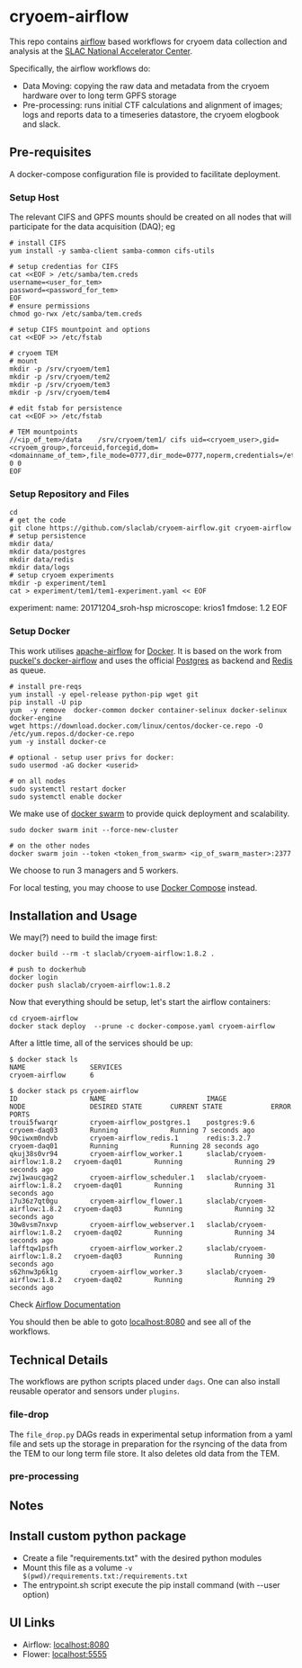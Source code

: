 # cryoem-airflow

This repo contains [airflow](https://pypi.python.org/pypi/apache-airflow) based workflows for cryoem data collection and analysis at the [SLAC National Accelerator Center](https://sites.slac.stanford.edu/cryo-em/).

Specifically, the airflow workflows do:

- Data Moving: copying the raw data and metadata from the cryoem hardware over to long term GPFS storage
- Pre-processing: runs initial CTF calculations and alignment of images; logs and reports data to a timeseries datastore, the cryoem elogbook and slack.

## Pre-requisites

A docker-compose configuration file is provided to facilitate deployment.

### Setup Host

The relevant CIFS and GPFS mounts should be created on all nodes that will participate for the data acquisition (DAQ); eg

    # install CIFS
    yum install -y samba-client samba-common cifs-utils

    # setup credentias for CIFS
    cat <<EOF > /etc/samba/tem.creds
    username=<user_for_tem>
    password=<password_for_tem>
    EOF
    # ensure permissions
    chmod go-rwx /etc/samba/tem.creds

    # setup CIFS mountpoint and options
    cat <<EOF >> /etc/fstab

    # cryoem TEM
    # mount
    mkdir -p /srv/cryoem/tem1
    mkdir -p /srv/cryoem/tem2
    mkdir -p /srv/cryoem/tem3
    mkdir -p /srv/cryoem/tem4
    
    # edit fstab for persistence
    cat <<EOF >> /etc/fstab

    # TEM mountpoints
    //<ip_of_tem>/data    /srv/cryoem/tem1/ cifs uid=<cryoem_user>,gid=<cryoem_group>,forceuid,forcegid,dom=<domainname_of_tem>,file_mode=0777,dir_mode=0777,noperm,credentials=/etc/samba/tem.creds 0 0
    EOF


### Setup Repository and Files

    cd
    # get the code
    git clone https://github.com/slaclab/cryoem-airflow.git cryoem-airflow
    # setup persistence
    mkdir data/
    mkdir data/postgres
    mkdir data/redis
    mkdir data/logs
    # setup cryoem experiments
    mkdir -p experiment/tem1
    cat > experiment/tem1/tem1-experiment.yaml << EOF
experiment:
  name: 20171204_sroh-hsp
  microscope: krios1
  fmdose: 1.2
EOF    

### Setup Docker

This work utilises [apache-airflow](https://github.com/apache/incubator-airflow) for [Docker](https://www.docker.com/). It is based on the work from [puckel's docker-airflow](https://github.com/puckel/docker-airflow) and uses the official [Postgres](https://hub.docker.com/_/postgres/) as backend and [Redis](https://hub.docker.com/_/redis/) as queue.

    # install pre-reqs
    yum install -y epel-release python-pip wget git
    pip install -U pip
    yum  -y remove  docker-common docker container-selinux docker-selinux docker-engine
    wget https://download.docker.com/linux/centos/docker-ce.repo -O /etc/yum.repos.d/docker-ce.repo
    yum -y install docker-ce
    
    # optional - setup user privs for docker:
    sudo usermod -aG docker <userid>
    
    # on all nodes
    sudo systemctl restart docker
    sudo systemctl enable docker
    
We make use of [docker swarm](https://docs.docker.com/engine/swarm/) to provide quick deployment and scalability.

    sudo docker swarm init --force-new-cluster
    
    # on the other nodes
    docker swarm join --token <token_from_swarm> <ip_of_swarm_master>:2377
    
We choose to run 3 managers and 5 workers.

For local testing, you may choose to use [Docker Compose](https://docs.docker.com/compose/install/) instead.


## Installation and Usage

We may(?) need to build the image first:

    docker build --rm -t slaclab/cryoem-airflow:1.8.2 .

    # push to dockerhub
    docker login
    docker push slaclab/cryoem-airflow:1.8.2

Now that everything should be setup, let's start the airflow containers:

    cd cryoem-airflow
    docker stack deploy  --prune -c docker-compose.yaml cryoem-airflow

After a little time, all of the services should be up:

    $ docker stack ls
    NAME                SERVICES
    cryoem-airflow      6
    
    $ docker stack ps cryoem-airflow
    ID                  NAME                         IMAGE                          NODE                DESIRED STATE       CURRENT STATE            ERROR               PORTS
    troui5fwarqr        cryoem-airflow_postgres.1    postgres:9.6                   cryoem-daq03        Running             Running 7 seconds ago
    90ciwxm0ndvb        cryoem-airflow_redis.1       redis:3.2.7                    cryoem-daq01        Running             Running 28 seconds ago
    qkuj38s0vr94        cryoem-airflow_worker.1      slaclab/cryoem-airflow:1.8.2   cryoem-daq01        Running             Running 29 seconds ago
    zwj1waucgag2        cryoem-airflow_scheduler.1   slaclab/cryoem-airflow:1.8.2   cryoem-daq01        Running             Running 31 seconds ago
    i7u36z7qt0gu        cryoem-airflow_flower.1      slaclab/cryoem-airflow:1.8.2   cryoem-daq03        Running             Running 32 seconds ago
    30w8vsm7nxvp        cryoem-airflow_webserver.1   slaclab/cryoem-airflow:1.8.2   cryoem-daq02        Running             Running 34 seconds ago
    lafftqw1psfh        cryoem-airflow_worker.2      slaclab/cryoem-airflow:1.8.2   cryoem-daq03        Running             Running 30 seconds ago
    s62hnw3p6k1g        cryoem-airflow_worker.3      slaclab/cryoem-airflow:1.8.2   cryoem-daq02        Running             Running 29 seconds ago


Check [Airflow Documentation](https://pythonhosted.org/airflow/)

You should then be able to goto [localhost:8080](http://localhost:8080/) and see all of the workflows.


## Technical Details

The workflows are python scripts placed under `dags`. One can also install reusable operator and sensors under `plugins`.

### file-drop

The `file_drop.py` DAGs reads in experimental setup information from a yaml file and sets up the storage in preparation for the rsyncing of the data from the TEM to our long term file store. It also deletes old data from the TEM.

### pre-processing




## Notes


## Install custom python package

- Create a file "requirements.txt" with the desired python modules
- Mount this file as a volume `-v $(pwd)/requirements.txt:/requirements.txt`
- The entrypoint.sh script execute the pip install command (with --user option)

## UI Links

- Airflow: [localhost:8080](http://localhost:8080/)
- Flower: [localhost:5555](http://localhost:5555/)


